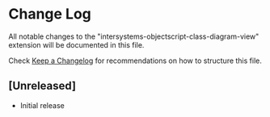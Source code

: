 # Change Log

All notable changes to the "intersystems-objectscript-class-diagram-view" extension will be documented in this file.

Check [Keep a Changelog](http://keepachangelog.com/) for recommendations on how to structure this file.

## [Unreleased]

- Initial release